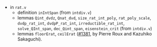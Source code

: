 - in `rat.v`
  + definition `inIntSpan` (from `intdiv.v`)
  + lemmas `Qint_dvdz`, `Qnat_dvd`, `size_rat_int_poly`,
    `rat_poly_scale`, `dvdp_rat_int`, `dvdpP_rat_int`,
    `irreductible_rat_int`, `solve_QInt_span`, `dec_Qint_span`,
    `eisenstein_crit` (from `intdiv.v`)
  + lemmas `floorErat`, `ceilErat`
    ([#1381](https://github.com/math-comp/math-comp/pull/1381),
    by Pierre Roux and Kazuhiko Sakaguchi).
